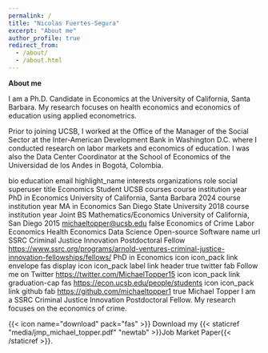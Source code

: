 ```yaml
---
permalink: /
title: "Nicolas Fuertes-Segura"
excerpt: "About me"
author_profile: true
redirect_from: 
  - /about/
  - /about.html
---
```

**About me**

I am a Ph.D. Candidate in Economics at the University of California, Santa Barbara. My research focuses on health economics and economics of education using applied econometrics.

Prior to joining UCSB, I worked at the Office of the Manager of the Social Sector at the Inter-American Development Bank in Washington D.C. where I conducted research on labor markets and economics of education. I was also the Data Center Coordinator at the School of Economics of the Universidad de los Andes in Bogotá, Colombia.

bio	education	email	highlight_name	interests	organizations	role	social	superuser	title
Economics Student UCSB
courses
course	institution	year
PhD in Economics
University of California, Santa Barbara
2024
course	institution	year
MA in Economics
San Diego State University
2018
course	institution	year
Joint BS Mathematics/Economics
University of California, San Diego
2015
michaeltopper@ucsb.edu
false
Economics of Crime
Labor Economics
Health Economics
Data Science
Open-source Software
name	url
SSRC Criminal Justice Innovation Postdoctoral Fellow
https://www.ssrc.org/programs/arnold-ventures-criminal-justice-innovation-fellowships/fellows/
PhD in Economics
icon	icon_pack	link
envelope
fas
display	icon	icon_pack	label	link
header
true
twitter
fab
Follow me on Twitter
https://twitter.com/MichaelTopper15
icon	icon_pack	link
graduation-cap
fas
https://econ.ucsb.edu/people/students
icon	icon_pack	link
github
fab
https://github.com/michaeltopper1
true
Michael Topper
I am a SSRC Criminal Justice Innovation Postdoctoral Fellow. My research focuses on the economics of crime.

{{< icon name="download" pack="fas" >}} Download my {{< staticref "media/jmp_michael_topper.pdf" "newtab" >}}Job Market Paper{{< /staticref >}}.
